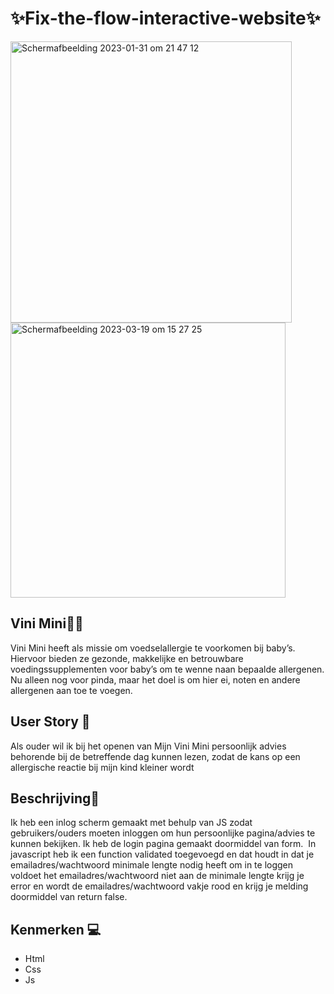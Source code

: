 # ✨Fix-the-flow-interactive-website✨

<img width="450" alt="Schermafbeelding 2023-01-31 om 21 47 12" src="https://user-images.githubusercontent.com/112856019/215879226-603c4907-2fc8-4e17-82e3-be565bf59151.png">

<img width="440" alt="Schermafbeelding 2023-03-19 om 15 27 25" src="https://user-images.githubusercontent.com/112856019/226182656-54fd3413-75bc-42e6-824a-b825fdbd89bd.png">


## Vini Mini🥚🥜
Vini Mini heeft als missie om voedselallergie te voorkomen bij baby’s. Hiervoor bieden ze gezonde, makkelijke en betrouwbare voedingssupplementen voor baby’s om te wenne naan bepaalde allergenen. Nu alleen nog voor pinda, maar het doel is om hier ei, noten en andere allergenen aan toe te voegen.

## User Story 👥 
 Als ouder wil ik bij het openen van Mijn Vini Mini persoonlijk advies behorende bij de betreffende dag kunnen lezen, zodat de kans op een allergische reactie bij mijn kind kleiner wordt
 

## Beschrijving📝
Ik heb een inlog scherm gemaakt met behulp van JS zodat gebruikers/ouders moeten inloggen om hun persoonlijke pagina/advies te kunnen bekijken.
Ik heb de login pagina gemaakt doormiddel van form. 
In javascript heb ik een function validated toegevoegd en dat houdt in dat je emailadres/wachtwoord minimale lengte nodig heeft om in te loggen voldoet het emailadres/wachtwoord niet aan de minimale lengte krijg je error en wordt de emailadres/wachtwoord vakje rood en krijg je melding doormiddel van return false. 

## Kenmerken 💻

* Html
* Css
* Js
